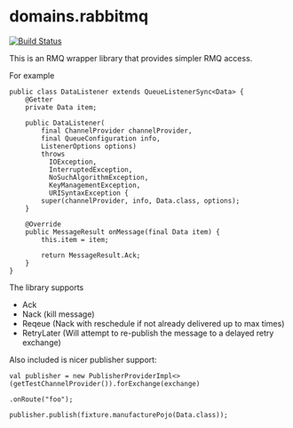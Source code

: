 domains.rabbitmq
========================
[![Build Status](http://dom-jenkins.cloud.dev.phx3.gdg/job/Domains.RabbitMq/badge/icon)](http://dom-jenkins.cloud.dev.phx3.gdg/job/Domains.RabbitMq/)

This is an RMQ wrapper library that provides simpler RMQ access.

For example

```
public class DataListener extends QueueListenerSync<Data> {
    @Getter
    private Data item;

    public DataListener(
        final ChannelProvider channelProvider, 
        final QueueConfiguration info, 
        ListenerOptions options) 
        throws
          IOException,
          InterruptedException,
          NoSuchAlgorithmException,
          KeyManagementException,
          URISyntaxException {
        super(channelProvider, info, Data.class, options);
    }

    @Override
    public MessageResult onMessage(final Data item) {
        this.item = item;

        return MessageResult.Ack;
    }
}
```

The library supports 

- Ack 
- Nack (kill message)
- Reqeue (Nack with reschedule if not already delivered up to max times)
- RetryLater (Will attempt to re-publish the message to a delayed retry exchange)

Also included is nicer publisher support:

```
val publisher = new PublisherProviderImpl<>(getTestChannelProvider()).forExchange(exchange)
                                                                     .onRoute("foo");

publisher.publish(fixture.manufacturePojo(Data.class));
```

